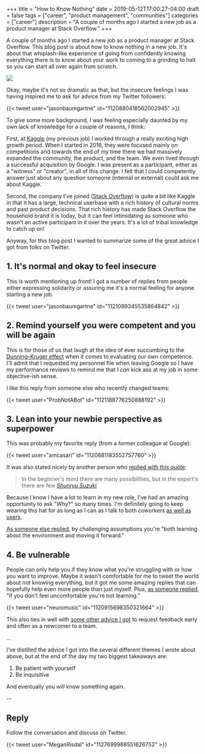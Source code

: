 +++ 
title = "How to Know Nothing" 
date = 2019-05-12T17:00:27-04:00 
draft = false 
tags = ["career", "product management", "communities"] 
categories = ["career"] 
description = "A couple of months ago I started a new job as a product manager at Stack Overflow."
+++

A couple of months ago I started a new job as a product manager at Stack Overflow. This blog post is about how to know nothing in a new job. It's about that whiplash-like experience of going from confidently knowing everything there is to know about your work to coming to a grinding to halt so you can start all over again from scratch. 

<img src="https://frinkiac.com/video/S09E19/TZFO4rsFaIkVsYcDt05xmH3LkhE=.gif">

Okay, maybe it's not so dramatic as that, but the insecure feelings I was having inspired me to ask for advice from my Twitter followers:

{{< tweet user="jasonbaumgartne" id="1120880418562002945" >}}

To give some more background, I was feeling especially daunted by my own lack of knowledge for a couple of reasons, I think:

First, at [Kaggle](https://www.kaggle.com/mrisdal) (my previous job) I worked through a really exciting high growth period. When I started in 2016, they were focused mainly on competitions and towards the end of my time there we had massively expanded the community, the product, and the team. We even lived through a successful acquisition by Google. I was present as a participant, either as a "witness" or "creator", in all of this change. I felt that I could competently answer just about any question someone (internal or external) could ask me about Kaggle.

Second, the company I've joined ([Stack Overflow](https://stackoverflow.com/users/8157789/megan-risdal?tab=profile)) is quite a bit like Kaggle in that it has a large, technical userbase with a rich history of cultural norms and past product decisions. That rich history has made Stack Overflow the household brand it is today, but it can feel intimidating as someone who wasn't an active participant in it over the years. It's a lot of tribal knowledge to catch up on!

Anyway, for this blog post I wanted to summarize some of the great advice I got from folks on Twitter. 


## 1. It's normal and okay to feel insecure

This is worth mentioning up front! I got a number of replies from people either expressing solidarity or assuring me it's a normal feeling for anyone starting a new job.

{{< tweet user="jasonbaumgartne" id="1121099345535864842" >}}


## 2. Remind yourself you were competent and you will be again

This is for those of us that laugh at the idea of ever succumbing to the [Dunning–Kruger effect](https://en.wikipedia.org/wiki/Dunning%E2%80%93Kruger_effect) when it comes to evaluating our own competence. I'll admit that I requested my personnel file when leaving Google so I have my performance reviews to remind me that I _can_ kick ass at my job in some objective-ish sense.

I like this reply from someone else who recently changed teams:

{{< tweet user="ProbNotABot" id="1121188776250888192" >}}


## 3. Lean into your newbie perspective as superpower

This was probably my favorite reply (from a former colleague at Google):

{{< tweet user="amcasari" id="1120881183552757760" >}}

It was also stated nicely by another person who [replied with this quote](https://twitter.com/ztuylime/status/1121132899166605312):

> In the beginner's mind there are many possibilities,
> but in the expert's there are few
> [_Shunryu Suzuki_](https://www.dailyzen.com/journal/zen-mind-beginners-mind)

Because I know I have a lot to learn in my new role, I've had an amazing opportunity to ask "Why?" so many times. I'm definitely going to keep wearing this hat for as long as I can as I talk to both coworkers [as well as users](https://twitter.com/MeganRisdal/status/1127006719492509701?s=20). 

[As someone else replied](https://twitter.com/aCraigPfeifer/status/1121089455538999297), by challenging assumptions you're "both learning about the environment and moving it forward."


## 4. Be vulnerable

People can only help you if they know what you're struggling with or how you want to improve. Maybe it wasn't comfortable for me to tweet the world about not knowing everything, but it got me some amazing replies that can hopefully help even more people than just myself. Plus, [as someone replied](https://twitter.com/richwag/status/1120907365157625856), "If you don't feel uncomfortable you're not learning."

{{< tweet user="neuromusic" id="1120915698350321664" >}}

This also ties in well with [some other advice I got](https://twitter.com/tinkertim/status/1120887904287494145) to request feedback early and often as a newcomer to a team.


...

I've distilled the advice I got into the several different themes I wrote about above, but at the end of the day my two biggest takeaways are:

1. Be patient with yourself
2. Be inquisitive

And eventually you _will_ know something again.

--

## Reply

Follow the conversation and discuss on Twitter.

{{< tweet user="MeganRisdal" id="1127699988551626752" >}}